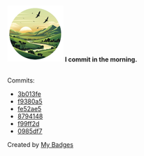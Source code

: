 <img src="https://github.com/my-badges/my-badges/blob/master/badges/time-of-commit/morning-commits.png?raw=true" alt="I commit in the morning." title="I commit in the morning." width="128">
<strong>I commit in the morning.</strong>
<br><br>

Commits:

- <a href="https://github.com/better-studio/better-amp/commit/3b013fe7222a5d8eb2d0a9dc1aa640561ff2a190">3b013fe</a>
- <a href="https://github.com/better-studio/better-amp/commit/f9380a5e98498dae189dd77989e15a0a34a80f31">f9380a5</a>
- <a href="https://github.com/better-studio/better-amp/commit/fe52ae596842e11ac2ef30ba15a20fa5533b83a1">fe52ae5</a>
- <a href="https://github.com/better-studio/better-amp/commit/8794148c134472892a61f2fc453007c9f1afcadb">8794148</a>
- <a href="https://github.com/better-studio/better-amp/commit/f99ff2d9ca788905d9cf2816248c424dcada0cc1">f99ff2d</a>
- <a href="https://github.com/better-studio/better-amp/commit/0985df7ea9e5b12c1a37896f64ee6442fbd35829">0985df7</a>


Created by <a href="https://github.com/my-badges/my-badges">My Badges</a>